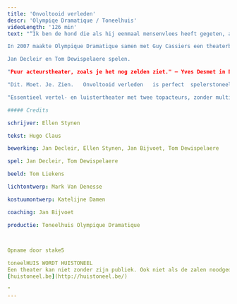 ```yaml
---
title: 'Onvoltooid verleden'
descr: 'Olympiqe Dramatique / Toneelhuis'
videoLength: '126 min'
text: "“Ik ben de hond die als hij eenmaal mensenvlees heeft gegeten, afgemaakt moet worden.”                

In 2007 maakte Olympique Dramatique samen met Guy Cassiers een theaterbewerking van _De geruchten,_ de succesroman van Hugo Claus uit 1996. In 1998 kwam Claus met het vervolg _Onvoltooid verleden_, dat op zijn beurt in 2012 door Olympique Dramatique onder handen genomen wordt. We zijn een paar decennia verder, ver weg van het dorp Alegem en in de grootstad. Draaide in _De geruchten_ alles nog rond René Catrijsse, dan staat nu zijn broer Noël centraal. Noël Catrijsse, die na een val tijdens zijn jeugd nooit meer de oude geworden is, wordt op eigen verzoek ondervraagd door ex-commissaris Blaute. Wat volgt, is het rauwe relaas van een gehavende en vermaledijde ziel.

Jan Decleir en Tom Dewispelaere spelen.

"Puur acteurstheater, zoals je het nog zelden ziet." – Yves Desmet in De Morgen, 21 april 2012                        

"Dit. Moet. Je. Zien.   Onvoltooid verleden   is perfect  spelerstoneel dat lumineus eindigt."  – Els Van Steenberghe in Knack  \*\*\*\* , 23 april 2012                        

"Essentieel vertel- en luistertheater met twee topacteurs, zonder multimediaal gegoochel." – Roeland de Trazignies in Cobra.be \*\*\* , 20 april 2012                        

##### Credits

schrijver: Ellen Stynen

tekst: Hugo Claus

bewerking: Jan Decleir, Ellen Stynen, Jan Bijvoet, Tom Dewispelaere

spel: Jan Decleir, Tom Dewispelaere

beeld: Tom Liekens

lichtontwerp: Mark Van Denesse

kostuumontwerp: Katelijne Damen

coaching: Jan Bijvoet

productie: Toneelhuis Olympique Dramatique

‍

Opname door stake5

toneelHUIS WORDT HUISTONEEL  
Een theater kan niet zonder zijn publiek. Ook niet als de zalen noodgedwongen leeg staan. Daarom zoeken de Toneelhuismakers u op vanuit hun schuiloorden. Ze spinnen vanuit hun huizen lange, onzichtbare draden tot bij u, met verhalen, gedichten, gedachten en beelden. Zo wordt Toneelhuis voor even Huistoneel. Geniet ervan!  
[huistoneel.be](http://huistoneel.be/)

‍"
---
```

